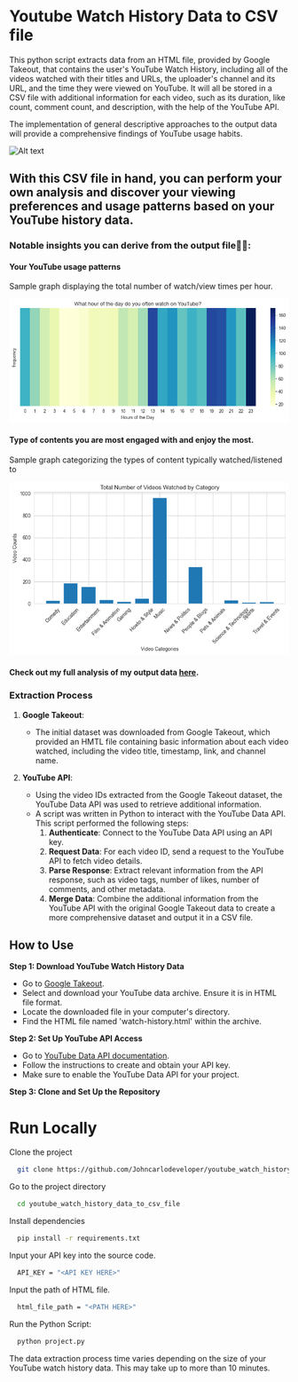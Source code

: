 # Youtube Watch History Data to CSV file

This python script extracts data from an HTML file, provided by Google Takeout, that contains the user's YouTube Watch History, including all of the videos watched with their titles and URLs, the uploader's channel and its URL, and the time they were viewed on YouTube. It will all be stored in a CSV file with additional information for each video, such as its duration, like count, comment count, and description, with the help of the YouTube API. 

The implementation of general descriptive approaches to the output data will provide a comprehensive findings of YouTube usage habits.

![Alt text](photos/demo_output.gif)

## With this CSV file in hand, you can perform your own analysis and discover your viewing preferences and usage patterns based on your YouTube history data.


### Notable insights you can derive from the output file👀✨:


#### Your YouTube usage patterns
Sample graph displaying the total number of watch/view times per hour.

![alt text](photos/houroftheday.png)

#### Type of contents you are most engaged with and enjoy the most.
Sample graph categorizing the types of content typically watched/listened to


![alt text](photos/output.png)



#### Check out my full analysis of my output data [here](https://github.com/Johncarlodeveloper/YouTube-History-Data-Analysis/blob/main/history_analysis.ipynb).




### Extraction Process

1. **Google Takeout**:
    - The initial dataset was downloaded from Google Takeout, which provided an HMTL file containing basic information about each video watched, including the video title, timestamp, link, and channel name.

2. **YouTube API**:
    - Using the video IDs extracted from the Google Takeout dataset, the YouTube Data API was used to retrieve additional information. 
    - A script was written in Python to interact with the YouTube Data API. This script performed the following steps:
        1. **Authenticate**: Connect to the YouTube Data API using an API key.
        2. **Request Data**: For each video ID, send a request to the YouTube API to fetch video details.
        3. **Parse Response**: Extract relevant information from the API response, such as video tags, number of likes, number of comments, and other metadata.
        4. **Merge Data**: Combine the additional information from the YouTube API with the original Google Takeout data to create a more comprehensive dataset and output it in a CSV file.

## How to Use

**Step 1: Download YouTube Watch History Data**
- Go to [Google Takeout](https://takeout.google.com/).
- Select and download your YouTube data archive. Ensure it is in HTML file format.
- Locate the downloaded file in your computer's directory.
- Find the HTML file named 'watch-history.html' within the archive.

**Step 2: Set Up YouTube API Access**
- Go to [YouTube Data API documentation](https://developers.google.com/youtube/v3/getting-started).
- Follow the instructions to create and obtain your API key.
- Make sure to enable the YouTube Data API for your project.

**Step 3: Clone and Set Up the Repository**

# Run Locally

Clone the project

```bash
  git clone https://github.com/Johncarlodeveloper/youtube_watch_history_data_to_csv_file
```

Go to the project directory

```bash
  cd youtube_watch_history_data_to_csv_file
```

Install dependencies

```bash
  pip install -r requirements.txt
```

Input your API key into the source code.

```bash
  API_KEY = "<API KEY HERE>"
```
Input the path of HTML file.

```bash
  html_file_path = "<PATH HERE>"
```

Run the Python Script:

```bash
  python project.py
```

The data extraction process time varies depending on the size of your YouTube watch history data. This may take up to more than 10 minutes.


